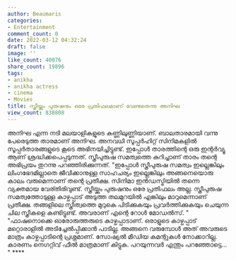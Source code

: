 ```yaml
---
author: Beaumaris
categories:
- Entertainment
comment_count: 0
date: 2022-03-12 04:32:24
draft: false
image: ''
like_count: 40076
share_count: 19896
tags:
- anikha
- anikha actress
- cinema
- Movies
title: സ്ത്രീയ്ക്കും പുരുഷനും ഒരേ പ്രതിഫലമാണ് വേണ്ടതെന്നു അനിഘ
view_count: 838808
---
```


അനിഘ എന്ന നടി മലയാളികളുടെ കണ്ണിലുണ്ണിയാണ്. ബാലതാരമായി വന്നു പേരെടുത്ത താരമാണ് അനിഘ. അനവധി സൂപ്പർഹിറ്റ് സിനിമകളിൽ സൂപ്പർതാരങ്ങളുടെ കൂടെ അഭിനയിച്ചിട്ടുണ്ട്. ഇപ്പോൾ താരത്തിന്റെ ഒരു ഇന്റർവ്യൂ ആണ് ശ്രദ്ധിക്കപെപ്പടുന്നത്. സ്ത്രീപുരുഷ സമത്വത്തെ കുറിച്ചാണ് താരം തന്റെ അഭിപ്രയം തുറന്നു പറഞ്ഞിരിക്കുന്നത്. "ഇപ്പോൾ സ്ത്രീപുരുഷ സമത്വം ഇല്ലെങ്കിലും ലിംഗഭേദമില്ലാതെ ജീവിക്കാനുള്ള സാഹചര്യം ഇല്ലെങ്കിലും അങ്ങനെയൊരു കാലം വരുമെന്നാണ് തന്റെ പ്രതീക്ഷ. സിനിമാ ഇൻഡസ്ട്രിയിൽ തന്നെ വ്യക്തമായ വേര്തിരിവുണ്ട്. സ്ത്രീയ്ക്കും പുരുഷനും ഒരേ പ്രതിഫലം അല്ല. സ്ത്രീപുരുഷ സമത്വത്തോടുള്ള കാഴ്ചപ്പാട് അടുത്ത തലമുറയിൽ എങ്കിലും മാറുമെന്നാണ് പ്രതീക്ഷ. തങ്ങളിലെ സ്ത്രീത്വത്തെ മുറുകെ പിടിക്കുകയും പ്രവർത്തിക്കുകയും ചെയുന്ന ചില സ്ത്രീകളെ കണ്ടിട്ടുണ്ട്. അവരാണ് എന്റെ റോൾ മോഡൽസ്. " "ഫാഷനൊക്കെ ഓരോരുത്തരുടെ കാഴ്ചപ്പാടാണ്. ഒരാളുടെ കാഴ്ചപ്പാട് മറ്റൊരാളിൽ അടിച്ചേൽപ്പിക്കാൻ പാടില്ല. അങ്ങനെ വരുമ്പോൾ അത് അവരുടെ മാത്രം കാഴ്ചപ്പാടിന്റെ പ്രശ്നമാണ്. സോഷ്യൽ മീഡിയ കമന്റുകൾ നോക്കാറില്ല. കാരണം നെഗറ്റിവ് ഫീൽ മാത്രമാണ് കിട്ടുക. പറയുന്നവർ എന്തും പറഞ്ഞോട്ടെ... " ****